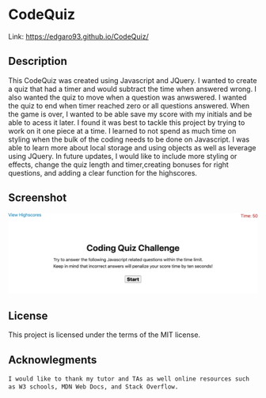 # CodeQuiz
Link: https://edgaro93.github.io/CodeQuiz/

## Description

This CodeQuiz was created using Javascript and JQuery. I wanted to create a quiz that had a timer and would subtract the time when answered wrong. I also wanted the quiz to move when a question was anwswered. I wanted the quiz to end when timer reached zero or all questions answered. When the game is over, I wanted to be able save my score with my initials and be able to acess it later. I found it was best to tackle this project by trying to work on it one piece at a time. I learned to not spend as much time on styling when the bulk of the coding needs to be done on Javascript. I was able to learn more about local storage and using objects as well as leverage using JQuery. In future updates, I would like to include more styling or effects, change the quiz length and timer,creating bonuses for right questions, and adding a clear function for the highscores.


## Screenshot
![plot](Assets/images/edgaro93.github.io_CodeQuiz_.png)

## License
This project is licensed under the terms of the MIT license.

## Acknowlegments
~~~
I would like to thank my tutor and TAs as well online resources such as W3 schools, MDN Web Docs, and Stack Overflow.
~~~
